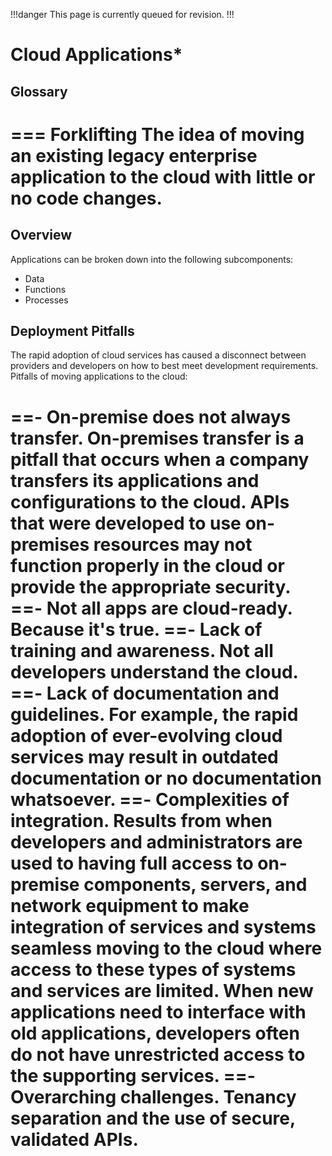 !!!danger
This page is currently queued for revision.
!!!

# Cloud Applications*

## Glossary

=== Forklifting
The idea of moving an existing legacy enterprise application to the cloud with little or no code changes.
===

## Overview

Applications can be broken down into the following subcomponents:

- Data
- Functions
- Processes

## Deployment Pitfalls

The rapid adoption of cloud services has caused a disconnect between providers and developers on how to best meet development requirements. Pitfalls of moving applications to the cloud:

==- On-premise does not always transfer.
On-premises transfer is a pitfall that occurs when a company transfers its applications and configurations to the cloud. APIs that were developed to use on-premises resources may not function properly in the cloud or provide the appropriate security.
==- Not all apps are cloud-ready.
Because it's true.
==- Lack of training and awareness.
Not all developers understand the cloud.
==- Lack of documentation and guidelines.
For example, the rapid adoption of ever-evolving cloud services may result in outdated documentation or no documentation whatsoever.
==- Complexities of integration.
Results from when developers and administrators are used to having full access to on-premise components, servers, and network equipment to make integration of services and systems seamless moving to the cloud where access to these types of systems and services are limited. When new applications need to interface with old applications, developers often do not have unrestricted access to the supporting services.
==- Overarching challenges.
Tenancy separation and the use of secure, validated APIs.
===
